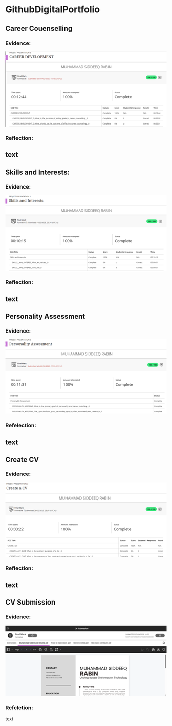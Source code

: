 # GithubDigitalPortfolio

## Career Couenselling
### Evidence:
![alt text](./CareerDevelopment.png)

### Reflection:

text
----------------------------------------------------
## Skills and Interests:
### Evidence:
![alt text](./SkillsAndInterests.png)

### Reflection:

text
----------------------------------------------------
## Personality Assessment
### Evidence:
![alt text](./PersonalityAssessment.png)

### Refelection:

text
----------------------------------------------------
## Create CV
### Evidence:
![alt text](./CreateaCV.png)

### Reflection:

text
---------------------------------------------------
## CV Submission
### Evidence:
![alt text](./CVsubmission.png)

### Refcletion: 

text




